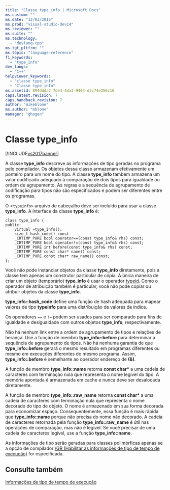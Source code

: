 ```yaml
---
title: "Classe type_info | Microsoft Docs"
ms.custom: ""
ms.date: "12/03/2016"
ms.prod: "visual-studio-dev14"
ms.reviewer: ""
ms.suite: ""
ms.technology: 
  - "devlang-cpp"
ms.tgt_pltfrm: ""
ms.topic: "language-reference"
f1_keywords: 
  - "type_info"
dev_langs: 
  - "C++"
helpviewer_keywords: 
  - "classe type_info"
  - "Classe type_info"
ms.assetid: 894ddda2-7de4-4da3-9404-d2c74e356c16
caps.latest.revision: 7
caps.handback.revision: 7
author: "mikeblome"
ms.author: "mblome"
manager: "ghogen"
---
```

# Classe type_info
[!INCLUDE[vs2017banner](../assembler/inline/includes/vs2017banner.md)]

A classe **type\_info** descreve as informações de tipo geradas no programa pelo compilador.  Os objetos dessa classe armazenam efetivamente um ponteiro para um nome do tipo.  A classe **type\_info** também armazena um valor codificado adequado à comparação de dois tipos para igualdade ou ordem de agrupamento.  As regras e a sequência de agrupamento de codificação para tipos não são especificados e podem ser diferentes entre os programas.  
  
 O \<`typeinfo>` arquivo de cabeçalho deve ser incluído para usar a classe **type\_info**.  A interface da classe **type\_info** é:  
  
```  
class type_info {  
public:  
    virtual ~type_info();  
    size_t hash_code() const  
    _CRTIMP_PURE bool operator==(const type_info& rhs) const;  
    _CRTIMP_PURE bool operator!=(const type_info& rhs) const;  
    _CRTIMP_PURE int before(const type_info& rhs) const;  
    _CRTIMP_PURE const char* name() const;  
    _CRTIMP_PURE const char* raw_name() const;  
};  
```  
  
 Você não pode instanciar objetos da classe **type\_info** diretamente, pois a classe tem apenas um construtor particular de cópia.  A única maneira de criar um objeto \(temporário\) **type\_info** é usar o operador [typeid](../cpp/typeid-operator.md).  Como o operador de atribuição também é particular, você não pode copiar ou atribuir objetos da classe **type\_info**.  
  
 **type\_info::hash\_code** define uma função de hash adequada para mapear valores de tipo **typeinfo** para uma distribuição de valores de índice.  
  
 Os operadores `==` e `!=` podem ser usados para ser comparado para fins de igualdade e desigualdade com outros objetos **type\_info**, respectivamente.  
  
 Não há nenhum link entre a ordem de agrupamento de tipos e relações de herança.  Use a função de membro **type\_info::before** para determinar a sequência de agrupamento de tipos.  Não há nenhuma garantia de que **type\_info::before** gerará o mesmo resultado em programas diferentes ou mesmo em execuções diferentes do mesmo programa.  Assim, **type\_info::before** é semelhante ao operador endereço de **\(&\)**.  
  
 A função de membro **type\_info::name** retorna **const char\*** a uma cadeia de caracteres com terminação nula que representa o nome legível do tipo.  A memória apontada é armazenada em cache e nunca deve ser desalocada diretamente.  
  
 A função de membro **type\_info::raw\_name** retorna **const char\*** a uma cadeia de caracteres com terminação nula que representa o nome decorado do tipo de objeto.  O nome é armazenado em sua forma decorada para economizar espaço.  Consequentemente, essa função é mais rápida que **type\_info::name** porque não precisa do nome não decorado.  A cadeia de caracteres retornada pela função **type\_info::raw\_name** é útil nas operações de comparação, mas não é legível.  Se você precisar de uma cadeia de caracteres legível, use a função **type\_info::name**.  
  
 As informações de tipo serão geradas para classes polimórficas apenas se a opção de compilador [\/GR \(Habilitar as informações de tipo de tempo de execução\)](../Topic/-GR%20\(Enable%20Run-Time%20Type%20Information\).md) for especificada.  
  
## Consulte também  
 [Informações de tipo de tempo de execução](../Topic/Run-Time%20Type%20Information.md)